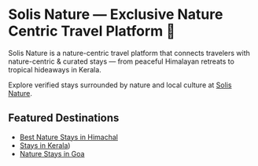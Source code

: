 # Solis Nature — Exclusive Nature Centric Travel Platform 🌿

Solis Nature is a nature-centric travel platform that connects travelers with nature-centric & curated stays — from peaceful Himalayan retreats to tropical hideaways in Kerala.

Explore verified stays surrounded by nature and local culture at [Solis Nature](https://www.solisnature.com).

## Featured Destinations
- [Best Nature Stays in Himachal](https://solisnature.com/property/exploring?state_id=14)
- [Stays in Kerala](https://solisnature.com/property/exploring?state_id=19))
- [Nature Stays in Goa](https://solisnature.com/property/exploring?state_id=11)
